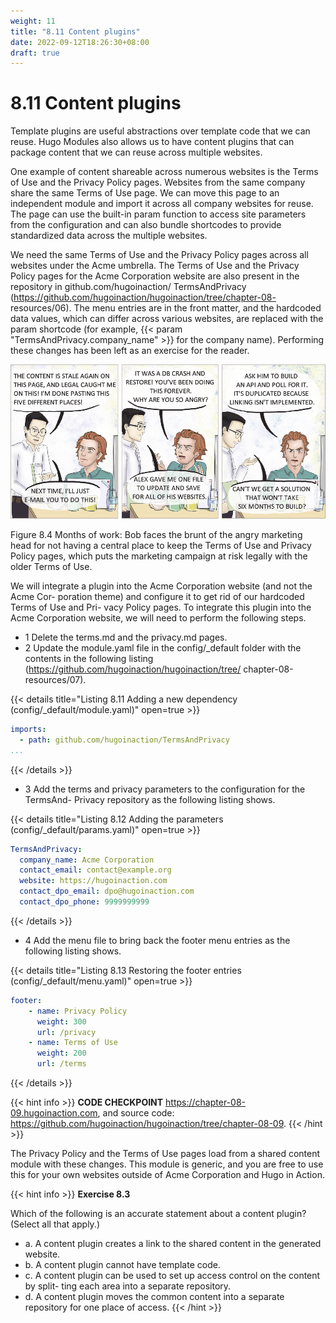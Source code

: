 ```yaml
---
weight: 11
title: "8.11 Content plugins"
date: 2022-09-12T18:26:30+08:00
draft: true
---
```


# 8.11 Content plugins

Template plugins are useful abstractions over template code that we can reuse. Hugo Modules also allows us to have content plugins that can package content that we can reuse across multiple websites.

One example of content shareable across numerous websites is the Terms of Use and the Privacy Policy pages. Websites from the same company share the same Terms of Use page. We can move this page to an independent module and import it across all company websites for reuse. The page can use the built-in param function to access site parameters from the configuration and can also bundle shortcodes to provide standardized data across the multiple websites.

We need the same Terms of Use and the Privacy Policy pages across all websites under the Acme umbrella. The Terms of Use and the Privacy Policy pages for the Acme Corporation website are also present in the repository in github.com/hugoinaction/ TermsAndPrivacy   (https://github.com/hugoinaction/hugoinaction/tree/chapter-08- resources/06). The menu entries are in the front matter, and the hardcoded data values, which can differ across various websites, are replaced with the param shortcode (for example, {{&lt; param "TermsAndPrivacy.company_name" &gt;}} for the company name). Performing these changes has been left as an exercise for the reader.

![Figure8.4](Figure8.4.svg)

Figure 8.4 Months of work: Bob faces the brunt of the angry marketing head for not having a central place to keep the Terms of Use and Privacy Policy pages, which puts the marketing campaign at risk legally with the older Terms of Use.

We will integrate a plugin into the Acme Corporation website (and not the Acme Cor- poration theme) and configure it to get rid of our hardcoded Terms of Use and Pri- vacy Policy pages. To integrate this plugin into the Acme Corporation website, we will need to perform the following steps.
- 1 Delete the terms.md and the privacy.md pages.
- 2 Update the module.yaml file in the config/_default folder with the contents in the   following   listing   (https://github.com/hugoinaction/hugoinaction/tree/ chapter-08-resources/07).

{{< details title="Listing 8.11 Adding a new dependency (config/_default/module.yaml)" open=true >}}
```yaml
imports:
  - path: github.com/hugoinaction/TermsAndPrivacy
...
```
{{< /details >}}

- 3 Add the terms and privacy parameters to the configuration for the TermsAnd- Privacy repository as the following listing shows.

{{< details title="Listing 8.12  Adding the parameters (config/_default/params.yaml)" open=true >}}
```yaml
TermsAndPrivacy:
  company_name: Acme Corporation 
  contact_email: contact@example.org 
  website: https://hugoinaction.com 
  contact_dpo_email: dpo@hugoinaction.com 
  contact_dpo_phone: 9999999999
```
{{< /details >}}

- 4 Add the menu file to bring back the footer menu entries as the following listing shows.

{{< details title="Listing 8.13 Restoring the footer entries (config/_default/menu.yaml)" open=true >}}
```yaml
footer:
    - name: Privacy Policy
      weight: 300
      url: /privacy
    - name: Terms of Use
      weight: 200
      url: /terms
```
{{< /details >}}

{{< hint info >}}
**CODE CHECKPOINT**    https://chapter-08-09.hugoinaction.com, and source code: https://github.com/hugoinaction/hugoinaction/tree/chapter-08-09.
{{< /hint >}}

The Privacy Policy and the Terms of Use pages load from a shared content module with these changes. This module is generic, and you are free to use this for your own websites outside of Acme Corporation and Hugo in Action.

{{< hint info >}}
**Exercise 8.3**

Which of the following is an accurate statement about a content plugin? (Select all that apply.)
- a. A content plugin creates a link to the shared content in the generated website.
- b. A content plugin cannot have template code.
- c. A content plugin can be used to set up access control on the content by split- ting each area into a separate repository.
- d. A content plugin moves the common content into a separate repository for one place of access.
{{< /hint >}}